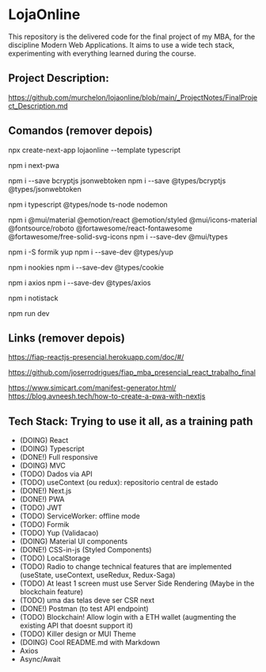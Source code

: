 
# LojaOnline
This repository is the delivered code for the final project of my MBA, for the discipline Modern Web Applications. It aims to use a wide tech stack, experimenting with everything learned during the course.

## Project Description:
https://github.com/murchelon/lojaonline/blob/main/_ProjectNotes/FinalProject_Description.md

## Comandos (remover depois)

npx create-next-app lojaonline --template typescript

npm i next-pwa

npm i --save bcryptjs jsonwebtoken
npm i --save @types/bcryptjs @types/jsonwebtoken

npm i typescript @types/node ts-node nodemon

npm i @mui/material @emotion/react @emotion/styled @mui/icons-material @fontsource/roboto @fortawesome/react-fontawesome @fortawesome/free-solid-svg-icons
npm i --save-dev @mui/types

npm i -S formik yup
npm i --save-dev @types/yup


npm i nookies
npm i --save-dev @types/cookie

npm i axios
npm i --save-dev @types/axios

npm i notistack

npm run dev


## Links (remover depois)

https://fiap-reactjs-presencial.herokuapp.com/doc/#/

https://github.com/joserrodrigues/fiap_mba_presencial_react_trabalho_final

https://www.simicart.com/manifest-generator.html/
https://blog.avneesh.tech/how-to-create-a-pwa-with-nextjs



## Tech Stack: Trying to use it all, as a training path
- (DOING) React
- (DOING) Typescript
- (DONE!) Full responsive
- (DOING) MVC
- (TODO) Dados via API
- (TODO) useContext (ou redux): repositorio central de estado
- (DONE!) Next.js
- (DONE!) PWA
- (TODO) JWT
- (TODO) ServiceWorker: offline mode
- (TODO) Formik
- (TODO) Yup (Validacao)
- (DOING) Material UI components
- (DONE!) CSS-in-js (Styled Components)
- (TODO) LocalStorage
- (TODO) Radio to change technical features that are implemented (useState, useContext, useRedux, Redux-Saga)
- (TODO) At least 1 screen must use Server Side Rendering (Maybe in the blockchain feature)
- (TODO) uma das telas deve ser CSR next
- (DONE!) Postman (to test API endpoint)
- (TODO) Blockchain! Allow login with a ETH wallet (augmenting the existing API that doesnt support it)
- (TODO) Killer design or MUI Theme
- (DOING) Cool README.md with Markdown
- Axios
- Async/Await


